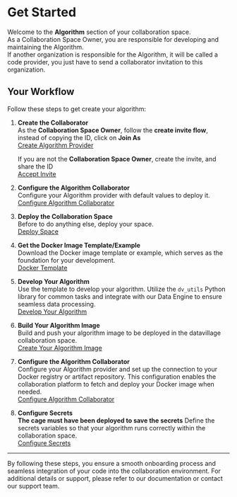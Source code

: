 # Get Started

Welcome to the **Algorithm** section of your collaboration space.  
As a Collaboration Space Owner, you are responsible for developing and maintaining the Algorithm.  
If another organization is responsible for the Algorithm, it will be called a code provider, you just have to send a collaborator invitation to this organization.  

## Your Workflow

Follow these steps to get create your algorithm:

1. **Create the Collaborator**  
   As the **Collaboration Space Owner**, follow the **create invite flow**, instead of copying the ID, click on **Join As**  
   [Create Algorithm Provider](/docs/user-manual/code-provider/create-invite)  

   If you are not the **Collaboration Space Owner**, create the invite, and share the ID  
   [Accept Invite](/docs/user-manual/code-provider/accept-invite)  

2. **Configure the Algorithm Collaborator**  
   Configure your Algorithm provider with default values to deploy it.   
   [Configure Algorithm Collaborator](/docs/user-manual/code-provider/configure-collaborator/general)

3. **Deploy the Collaboration Space**   
   Before to do anything else, deploy your space.  
   [Deploy Space](/docs/user-manual/collaboration-space-owner/cage-management/deploy-cage)  

3. **Get the Docker Image Template/Example**  
   Download the Docker image template or example, which serves as the foundation for your development.  
   [Docker Template](/docs/user-manual/code-provider/create-algorithm/get-docker-template)

4. **Develop Your Algorithm**  
   Use the template to develop your algorithm. Utilize the `dv_utils` Python library for common tasks and integrate with our Data Engine to ensure seamless data processing.  
   [Develop Your Algorithm](/docs/user-manual/code-provider/create-algorithm/develop-algorithm)

5. **Build Your Algorithm Image**  
   Build and push your algorithm image to be deployed in the datavillage collaboration space.  
   [Create Your Algorithm Image](/docs/user-manual/code-provider/create-algorithm/create-docker-image)

6. **Configure the Algorithm Collaborator**  
   Configure your Algorithm provider and set up the connection to your Docker registry or artifact repository. This configuration enables the collaboration platform to fetch and deploy your Docker image when needed.  
   [Configure Algorithm Collaborator](/docs/user-manual/code-provider/configure-collaborator/general)

7. **Configure Secrets**   
    **The cage must have been deployed to save the secrets**
   Define the secrets variables so that your algorithm runs correctly within the collaboration space.  
   [Configure Secrets](/docs/user-manual/code-provider/configure-collaborator/configure-secrets)
---

By following these steps, you ensure a smooth onboarding process and seamless integration of your code into the collaboration environment. For additional details or support, please refer to our documentation or contact our support team.
